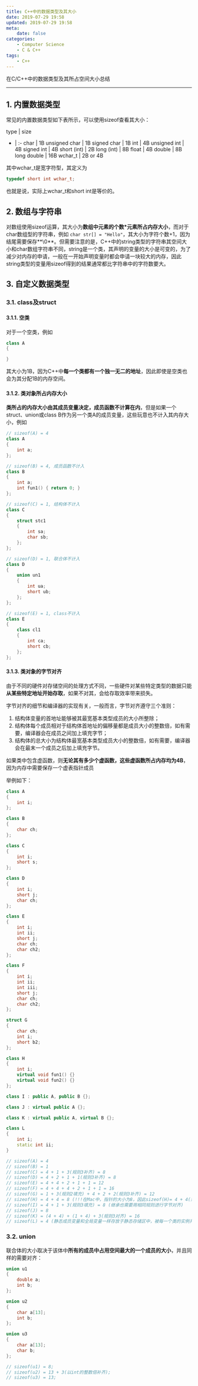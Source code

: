 ```yaml
---
title: C++中的数据类型及其大小
date: 2019-07-29 19:58
updated: 2019-07-29 19:58
meta:
    date: false
categories: 
    - Computer Science
    - C & C++
tags:
    - C++
---
```


在C/C++中的数据类型及其所占空间大小总结

---

<!-- more -->

## 1. 内置数据类型

常见的内置数据类型如下表所示，可以使用sizeof查看其大小：

type | size
- | :-
char | 1B
unsigned char | 1B
signed char | 1B
int | 4B
unsigned int | 4B
signed int | 4B
short (int) | 2B
long (int) | 8B
float | 4B
double | 8B
long double | 16B
wchar_t | 2B or 4B

其中wchar_t是宽字符型，其定义为

```c++
typedef short int wchar_t;
```

也就是说，实际上wchar_t和short int是等价的。

## 2. 数组与字符串

对数组使用sizeof运算，其大小为**数组中元素的个数*元素所占内存大小**，而对于char数组型的字符串，例如
`char str[] = "Hello"`，其大小为字符个数+1，因为结尾需要保存**\0**。但需要注意的是，C++中的string类型的字符串其空间大小和char数组字符串不同，string是一个类，其声明的变量的大小是可变的，为了减少对内存的申请，一般在一开始声明变量时都会申请一块较大的内存，因此string类型的变量用sizeof得到的结果通常都比字符串中的字符数要大。

## 3. 自定义数据类型

### 3.1. class及struct

#### 3.1.1. 空类

对于一个空类，例如

```c++
class A
{

}
```

其大小为1B，因为C++中**每一个类都有一个独一无二的地址**，因此即使是空类也会为其分配1B的内存空间。

#### 3.1.2. 类对象所占内存大小

**类所占的内存大小由其成员变量决定，成员函数不计算在内**，但是如果一个struct、union或class B作为另一个类A的成员变量，这些玩意也不计入其内存大小，例如

```C++
// sizeof(A) = 4
class A
{
    int a;
};

// sizeof(B) = 4, 成员函数不计入
class B
{
    int a;
    int fun1() { return 0; }
};

// sizeof(C) = 1, 结构体不计入
class C
{
    struct stc1
    {
        int sa;
        char sb;
    };
};

// sizeof(D) = 1, 联合体不计入
class D
{
    union un1
    {
        int ua;
        short ub;
    };
};

// sizeof(E) = 1, class不计入
class E
{
    class cl1
    {
        int ca;
        short cb;
    };
};
```

#### 3.1.3. 类对象的字节对齐

由于不同的硬件对存储空间的处理方式不同，一些硬件对某些特定类型的数据只能**从某些特定地址开始存取**，如果不对其，会给存取效率带来损失。

字节对齐的细节和编译器的实现有关，一般而言，字节对齐遵守三个准则：

1. 结构体变量的首地址能够被其最宽基本类型成员的大小所整除；
2. 结构体每个成员相对于结构体首地址的偏移量都是成员大小的整数倍，如有需要，编译器会在成员之间加上填充字节；
3. 结构体的总大小为结构体最宽基本类型成员大小的整数倍，如有需要，编译器会在最末一个成员之后加上填充字节。

如果类中包含虚函数，则**无论其有多少个虚函数，这些虚函数所占内存均为4B**，因为内存中需要保存一个虚表指针成员

举例如下：

```C++
class A
{
    int i;
};

class B
{
    char ch;
};

class C
{
    int i;
    short s;
};

class D
{
    int i;
    short j;
    char ch;
};

class E
{
    int i;
    int ii;
    short j;
    char ch;
    char ch2;
};

class F
{
    int i;
    int ii;
    int iii;
    short j;
    char ch;
    char ch2;
};

struct G
{
    char ch;
    int i;
    short b2;
};

class H
{
    int i;
    virtual void fun1() {}
    virtual void fun2() {}
};

class I : public A, public B {};

class J : virtual public A {};

class K : virtual public A, virtual B {};

class L
{
    int i;
    static int ii;
}

// sizeof(A) = 4
// sizeof(B) = 1
// sizeof(C) = 4 + 1 + 3(规则3补齐) = 8
// sizeof(D) = 4 + 2 + 1 + 1(规则3补齐) = 8
// sizeof(E) = 4 + 4 + 2 + 1 + 1 = 12
// sizeof(F) = 4 + 4 + 4 + 2 + 1 + 1 = 16
// sizeof(G) = 1 + 3(规则2填充) + 4 + 2 + 2(规则3补齐) = 12
// sizeof(H) = 4 + 4 = 8 (!!!在Mac中，指针的大小为8，因此sizeof(H)= 4 + 4(规则2填充) + 8 = 16)
// sizeof(I) = 4 + 1 + 3(规则3填充) = 8 (继承也需要用相同规则进行字节对齐)
// sizeof(J) = 8
// sizeof(K) = (4 + 4) + (1 + 4) + 3(规则3对齐) = 16
// sizeof(L) = 4 (静态成员变量和全局变量一样存放于静态存储区中，被每一个类的实例共享，不计入类空间中)
```

### 3.2. union

联合体的大小取决于该体中**所有的成员中占用空间最大的一个成员的大小**，并且同样的需要对齐：

```C++
union u1
{
    double a;
    int b;
};

union u2
{
    char a[13];
    int b;
};

union u3
{
    char a[13];
    char b;
};

// sizeof(u1) = 8;
// sizeof(u2) = 13 + 3(以int的整数倍补齐);
// sizeof(u3) = 13;
```
